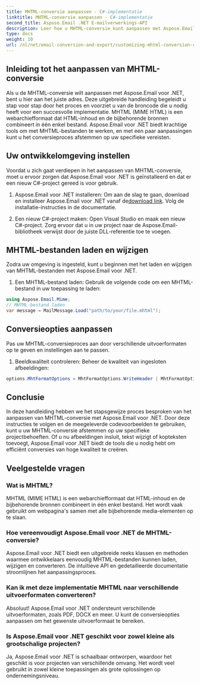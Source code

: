 ```yaml
---
title: MHTML-conversie aanpassen - C#-implementatie
linktitle: MHTML-conversie aanpassen - C#-implementatie
second_title: Aspose.Email .NET E-mailverwerkings-API
description: Leer hoe u MHTML-conversie kunt aanpassen met Aspose.Email voor .NET. Stap-voor-stap handleiding met C#-broncode.
type: docs
weight: 10
url: /nl/net/email-conversion-and-export/customizing-mhtml-conversion-csharp-implementation/
---
```


## Inleiding tot het aanpassen van MHTML-conversie

Als u de MHTML-conversie wilt aanpassen met Aspose.Email voor .NET, bent u hier aan het juiste adres. Deze uitgebreide handleiding begeleidt u stap voor stap door het proces en voorziet u van de broncode die u nodig heeft voor een succesvolle implementatie. MHTML (MIME HTML) is een webarchiefformaat dat HTML-inhoud en de bijbehorende bronnen combineert in één enkel bestand. Aspose.Email voor .NET biedt krachtige tools om met MHTML-bestanden te werken, en met een paar aanpassingen kunt u het conversieproces afstemmen op uw specifieke vereisten.

## Uw ontwikkelomgeving instellen

Voordat u zich gaat verdiepen in het aanpassen van MHTML-conversie, moet u ervoor zorgen dat Aspose.Email voor .NET is geïnstalleerd en dat er een nieuw C#-project gereed is voor gebruik.

1. Aspose.Email voor .NET installeren:
Om aan de slag te gaan, download en installeer Aspose.Email voor .NET vanaf de[download link](https://releases.aspose.com/email/net). Volg de installatie-instructies in de documentatie.

2. Een nieuw C#-project maken:
Open Visual Studio en maak een nieuw C#-project. Zorg ervoor dat u in uw project naar de Aspose.Email-bibliotheek verwijst door de juiste DLL-referentie toe te voegen.

## MHTML-bestanden laden en wijzigen

Zodra uw omgeving is ingesteld, kunt u beginnen met het laden en wijzigen van MHTML-bestanden met Aspose.Email voor .NET.

1. Een MHTML-bestand laden:
Gebruik de volgende code om een MHTML-bestand in uw toepassing te laden:

```csharp
using Aspose.Email.Mime;
// MHTML-bestand laden
var message = MailMessage.Load("path/to/your/file.mhtml");
```

## Conversieopties aanpassen

Pas uw MHTML-conversieproces aan door verschillende uitvoerformaten op te geven en instellingen aan te passen.

1. Beeldkwaliteit controleren:
Beheer de kwaliteit van ingesloten afbeeldingen:

```csharp
options.MhtFormatOptions = MhtFormatOptions.WriteHeader | MhtFormatOptions.HideExtraPrintHeader;
```

## Conclusie

In deze handleiding hebben we het stapsgewijze proces besproken van het aanpassen van MHTML-conversie met Aspose.Email voor .NET. Door deze instructies te volgen en de meegeleverde codevoorbeelden te gebruiken, kunt u uw MHTML-conversie afstemmen op uw specifieke projectbehoeften. Of u nu afbeeldingen insluit, tekst wijzigt of kopteksten toevoegt, Aspose.Email voor .NET biedt de tools die u nodig hebt om efficiënt conversies van hoge kwaliteit te creëren.

## Veelgestelde vragen

### Wat is MHTML?

MHTML (MIME HTML) is een webarchiefformaat dat HTML-inhoud en de bijbehorende bronnen combineert in één enkel bestand. Het wordt vaak gebruikt om webpagina's samen met alle bijbehorende media-elementen op te slaan.

### Hoe vereenvoudigt Aspose.Email voor .NET de MHTML-conversie?

Aspose.Email voor .NET biedt een uitgebreide reeks klassen en methoden waarmee ontwikkelaars eenvoudig MHTML-bestanden kunnen laden, wijzigen en converteren. De intuïtieve API en gedetailleerde documentatie stroomlijnen het aanpassingsproces.

### Kan ik met deze implementatie MHTML naar verschillende uitvoerformaten converteren?

Absoluut! Aspose.Email voor .NET ondersteunt verschillende uitvoerformaten, zoals PDF, DOCX en meer. U kunt de conversieopties aanpassen om het gewenste uitvoerformaat te bereiken.

### Is Aspose.Email voor .NET geschikt voor zowel kleine als grootschalige projecten?

Ja, Aspose.Email voor .NET is schaalbaar ontworpen, waardoor het geschikt is voor projecten van verschillende omvang. Het wordt veel gebruikt in zowel kleine toepassingen als grote oplossingen op ondernemingsniveau.